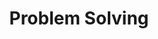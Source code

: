 ---
title: "Problem Solving"
layout: categories
permalink: /categories/problem-solving/
author_profile: true
taxonomy: problem-solving
---